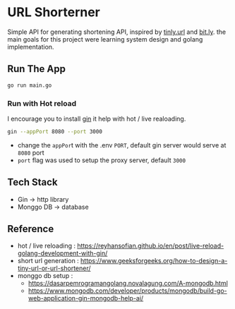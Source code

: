 # URL Shorterner

Simple API for generating shortening API, inspired by [tinly.url](https://tinyurl.com/) and [bit.ly](https://bitly.com/). the main goals for this project were learning system design and golang implementation.

## Run The App

```sh
go run main.go
```

### Run with Hot reload

I encourage you to install [gin](https://github.com/codegangsta/gin?tab=readme-ov-file) it help with hot / live realoading.

```sh
gin --appPort 8080 --port 3000
```

- change the `appPor`t with the .env `PORT`, default gin server would serve at `8080` port
- `port` flag was used to setup the proxy server, default `3000`

## Tech Stack

- Gin -> http library
- Monggo DB -> database

## Reference

- hot / live reloading : https://reyhansofian.github.io/en/post/live-reload-golang-development-with-gin/
- short url generation : https://www.geeksforgeeks.org/how-to-design-a-tiny-url-or-url-shortener/
- monggo db setup :
  - https://dasarpemrogramangolang.novalagung.com/A-mongodb.html
  - https://www.mongodb.com/developer/products/mongodb/build-go-web-application-gin-mongodb-help-ai/
